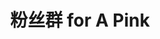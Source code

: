 ---
description: 这个人名字是pink还是apink？
layout: post
results:
- primaryGenreName: Music
  version: '1.00.04'
  artworkUrl100: http://a1271.phobos.apple.com/us/r30/Purple3/v4/1b/9a/e9/1b9ae96d-1bb2-8f50-1887-faabe216eb0b/mzl.ntjphksu.png
  trackViewUrl: https://itunes.apple.com/cn/app/fen-si-qun-for-a-pink/id947296995?mt=8&uo=4
  artworkUrl60: http://a7.phobos.apple.com/us/r30/Purple5/v4/ec/39/ae/ec39aec6-44ea-7429-3028-dc1760004d1c/AppIcon60x60_U00402x.png
  minimumOsVersion: '7.0'
  sellerName: Seungwoo Moon
  supportedDevices:
  - iPhone5
  - iPadMini
  - iPadFourthGen4G
  - iPad2Wifi
  - iPadFourthGen
  - iPodTouchFifthGen
  - iPad23G
  - iPhone4S
  - iPhone5s
  - iPhone5c
  - iPadThirdGen
  - iPadMini4G
  - iPadThirdGen4G
  - iPhone4
  genres:
  - 音乐
  - 社交
  trackName: 粉丝群 for A Pink
  description: "为了喜爱 APink 的粉丝，新的应用程序来了，群迷！\n\n你还不知道吗？ 千万个粉丝已经使用的应用程序，群迷！\n通过群迷，你能知道APink的所有信息
    , 不仅跟全世界粉丝们对话,你还能拥有 APink跟你亲密地说话的锁屏！\n\n加油\n除了跟别的粉丝们一起共享明星照片加油和沟通以外，你能看明星的
    Twitter, Facebook, Youtube, Instagram 等所有SNS！ 甚至不用登录。\n\n相册\n除了明星照片和专辑照片以外，可应用在我男朋友/女朋友照片上的珍版道具也很多！很多粉丝们直接共享的多种多样的照片，从现在起，你能立马保存照片，容易共享！\n\n日程\n我爱的明星的日程,
    一个都不可错过~ \n哪儿都没见过！ 粉丝们一起添加的明星的日程！ 重播，直播，粉丝见面会 等等， 粉丝们一起添上漏记的日程，所以不可错过！\n\n视频\n看明星的MV是当然的！
    还有综艺等多种视频！\n\n专辑列表\n你能听明星的专辑里全曲！\n\n说话的锁屏\n添加你的名字和明星的照片！ 每天早上明星跟你说 \"起床了吗?\"，晚上跟你说
    \"想你了\"。所以每天每天看手机的时候，心脏都 砰砰砰地跳~\n\n锁屏的另外的使用方法\n除了明星的照片以外，你能上传我男朋友/女朋友/宠物的照片可使用有充满个性的锁屏！
    \n\n那么从现在开始使用群迷吧！"
  price: 0
  trackId: 947296995
  releaseDate: '2014-12-13T03:43:17Z'
  advisories: &a []
  screenshotUrls:
  - http://a3.mzstatic.com/us/r30/Purple3/v4/e2/59/76/e25976bb-4849-ab6d-f2a3-228a6ef80543/screen1136x1136.jpeg
  - http://a3.mzstatic.com/us/r30/Purple3/v4/47/55/7c/47557cca-22a5-584e-1cc6-65eb9b3593fd/screen1136x1136.jpeg
  - http://a4.mzstatic.com/us/r30/Purple1/v4/0d/05/21/0d0521ab-c103-473b-6822-78d64219306d/screen1136x1136.jpeg
  - http://a2.mzstatic.com/us/r30/Purple3/v4/10/fe/55/10fe5560-50fc-dcab-44ea-7d45b0586b89/screen1136x1136.jpeg
  - http://a3.mzstatic.com/us/r30/Purple3/v4/45/56/88/45568876-28c0-9420-318a-7f2e3ad5245f/screen1136x1136.jpeg
  artistViewUrl: https://itunes.apple.com/cn/artist/seungwoo-moon/id599472440?uo=4
  primaryGenreId: 6011
  kind: software
  fileSizeBytes: '8389812'
  bundleId: com.bluemoon.aPinkFandom
  releaseNotes: bug fixed, new feature(communicate, message) added
  trackContentRating: 4+
  artistName: Seungwoo Moon
  trackCensoredName: 粉丝群 for A Pink
  isGameCenterEnabled: false
  contentAdvisoryRating: 4+
  languageCodesISO2A:
  - ZH
  - EN
  - JA
  - KO
  features: *a
  wrapperType: software
  artworkUrl512: http://a1271.phobos.apple.com/us/r30/Purple3/v4/1b/9a/e9/1b9ae96d-1bb2-8f50-1887-faabe216eb0b/mzl.ntjphksu.png
  formattedPrice: 免费
  artistId: 599472440
  genreIds:
  - '6011'
  - '6005'
  currency: CNY
  ipadScreenshotUrls: *a
category: 音乐
tags: tag1
resultCount: 1
title: 粉丝群 for A Pink

---